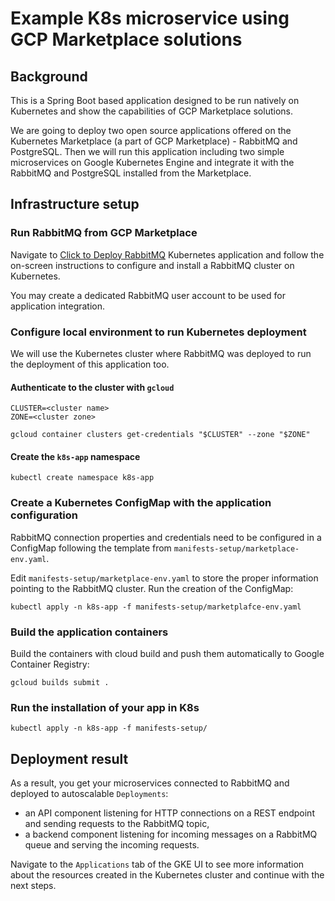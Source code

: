 # Example K8s microservice using GCP Marketplace solutions

## Background

This is a Spring Boot based application designed to be run natively on Kubernetes
and show the capabilities of GCP Marketplace solutions.

We are going to deploy two open source applications offered on the Kubernetes Marketplace
(a part of GCP Marketplace) - RabbitMQ and PostgreSQL. Then we will run this application
including two simple microservices on Google Kubernetes Engine and integrate it with the
RabbitMQ and PostgreSQL installed from the Marketplace.

## Infrastructure setup

### Run RabbitMQ from GCP Marketplace

Navigate to [Click to Deploy RabbitMQ](https://console.cloud.google.com/marketplace/details/google/rabbitmq)
Kubernetes application and follow the on-screen instructions to configure and install 
a RabbitMQ cluster on Kubernetes.
 
You may create a dedicated RabbitMQ user account to be used for application integration.

### Configure local environment to run Kubernetes deployment

We will use the Kubernetes cluster where RabbitMQ was deployed to run the deployment
of this application too. 

#### Authenticate to the cluster with `gcloud`

```shell
CLUSTER=<cluster name>
ZONE=<cluster zone>

gcloud container clusters get-credentials "$CLUSTER" --zone "$ZONE"
```

#### Create the `k8s-app` namespace

```shell
kubectl create namespace k8s-app
``` 

### Create a Kubernetes ConfigMap with the application configuration

RabbitMQ connection properties and credentials need to be configured in a ConfigMap
following the template from `manifests-setup/marketplace-env.yaml`.

Edit `manifests-setup/marketplace-env.yaml` to store the proper information
pointing to the RabbitMQ cluster. Run the creation of the ConfigMap:

```shell
kubectl apply -n k8s-app -f manifests-setup/marketplafce-env.yaml
```

### Build the application containers

Build the containers with cloud build and push them automatically to Google Container Registry:

```shell
gcloud builds submit .
```

### Run the installation of your app in K8s

```shell
kubectl apply -n k8s-app -f manifests-setup/
```

## Deployment result

As a result, you get your microservices connected to RabbitMQ and deployed to
autoscalable `Deployments`:
- an API component listening for HTTP connections on a REST endpoint and sending
  requests to the RabbitMQ topic,
- a backend component listening for incoming messages on a RabbitMQ queue and
  serving the incoming requests.
  
Navigate to the `Applications` tab of the GKE UI to see more information about
the resources created in the Kubernetes cluster and continue with the next steps.